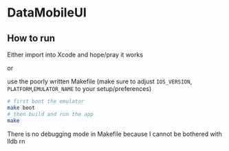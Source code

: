 # DataMobileUI

## How to run

Either import into Xcode and hope/pray it works

or

use the poorly written Makefile (make sure to adjust `IOS_VERSION`, `PLATFORM`,`EMULATOR_NAME` to your setup/preferences)

```bash
# first boot the emulator
make boot
# then build and run the app
make 
```

There is no debugging mode in Makefile because I cannot be bothered with lldb rn 